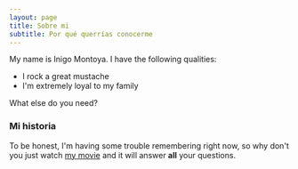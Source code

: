 ```yaml
---
layout: page
title: Sobre mi
subtitle: Por qué querrías conocerme
---
```


My name is Inigo Montoya. I have the following qualities:

- I rock a great mustache
- I'm extremely loyal to my family

What else do you need?

### Mi historia

To be honest, I'm having some trouble remembering right now, so why don't you just watch [my movie](https://en.wikipedia.org/wiki/The_Princess_Bride_%28film%29) and it will answer **all** your questions.

